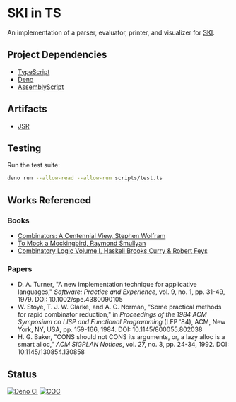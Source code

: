 # SKI in TS

An implementation of a parser, evaluator, printer, and visualizer for
[SKI](https://en.wikipedia.org/wiki/SKI_combinator_calculus).

## Project Dependencies

* [TypeScript](https://www.typescriptlang.org/)
* [Deno](https://deno.com/)
* [AssemblyScript](https://www.assemblyscript.org/)

## Artifacts

* [JSR](https://jsr.io/@maxdeliso/typed-ski)

## Testing

Run the test suite:

```bash
deno run --allow-read --allow-run scripts/test.ts
```

## Works Referenced

### Books

* [Combinators: A Centennial View, Stephen Wolfram](https://www.amazon.com/dp/1579550436)
* [To Mock a Mockingbird, Raymond Smullyan](https://www.amazon.com/dp/0192801422)
* [Combinatory Logic Volume I, Haskell Brooks Curry & Robert Feys](https://www.amazon.com/dp/B0041N5RDC)

### Papers

* D. A. Turner, "A new implementation technique for applicative languages,"
  _Software: Practice and Experience_, vol. 9, no. 1, pp. 31-49, 1979. DOI:
  10.1002/spe.4380090105
* W. Stoye, T. J. W. Clarke, and A. C. Norman, "Some practical methods for rapid
  combinator reduction," in _Proceedings of the 1984 ACM Symposium on LISP and
  Functional Programming_ (LFP '84), ACM, New York, NY, USA, pp. 159-166, 1984.
  DOI: 10.1145/800055.802038
* H. G. Baker, "CONS should not CONS its arguments, or, a lazy alloc is a smart
  alloc," _ACM SIGPLAN Notices_, vol. 27, no. 3, pp. 24-34, 1992. DOI:
  10.1145/130854.130858

## Status

[![Deno CI](https://github.com/maxdeliso/typed-ski/actions/workflows/deno.yml/badge.svg?branch=main)](https://github.com/maxdeliso/typed-ski/actions/workflows/deno.yml)
[![COC](https://img.shields.io/badge/Contributor%20Covenant-2.1-4baaaa.svg)](CODE_OF_CONDUCT.md)
